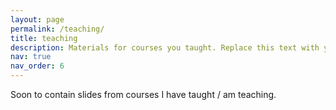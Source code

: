 ```yaml
---
layout: page
permalink: /teaching/
title: teaching
description: Materials for courses you taught. Replace this text with your description.
nav: true
nav_order: 6
---
```


Soon to contain slides from courses I have taught / am teaching.

